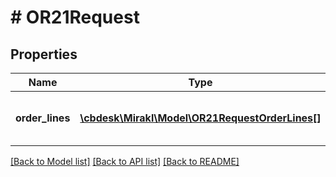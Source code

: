 # # OR21Request

## Properties

Name | Type | Description | Notes
------------ | ------------- | ------------- | -------------
**order_lines** | [**\cbdesk\Mirakl\Model\OR21RequestOrderLines[]**](OR21RequestOrderLines.md) | List of representations of order line for acceptance | [optional]

[[Back to Model list]](../../README.md#models) [[Back to API list]](../../README.md#endpoints) [[Back to README]](../../README.md)
